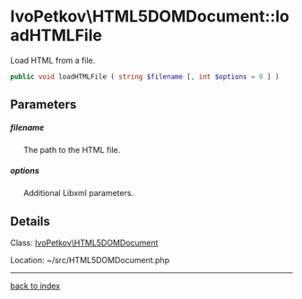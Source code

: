 # IvoPetkov\HTML5DOMDocument::loadHTMLFile

Load HTML from a file.

```php
public void loadHTMLFile ( string $filename [, int $options = 0 ] )
```

## Parameters

##### filename

&nbsp;&nbsp;&nbsp;&nbsp;&nbsp;&nbsp;The path to the HTML file.

##### options

&nbsp;&nbsp;&nbsp;&nbsp;&nbsp;&nbsp;Additional Libxml parameters.

## Details

Class: [IvoPetkov\HTML5DOMDocument](ivopetkov.html5domdocument.class.md)

Location: ~/src/HTML5DOMDocument.php

---

[back to index](index.md)

